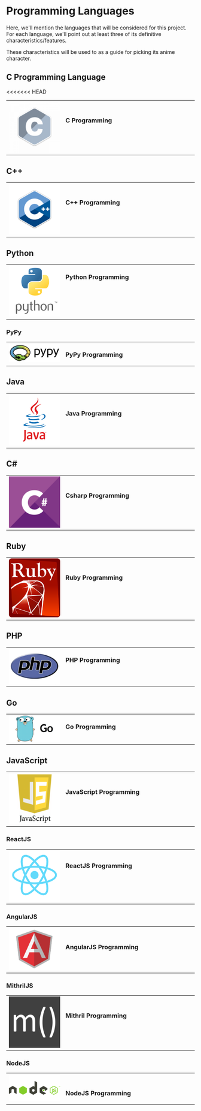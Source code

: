 # Programming Languages

Here, we'll mention the languages that will be considered for this project. For each language, we'll point out at least three of its definitive characteristics/features. 

These characteristics will be used to as a guide for picking its anime character.


## C Programming Language

<<<<<<< HEAD
<table width="100%">
    <tr>
        <td width="30%">
            <img src="images/c.png" />
        </td>
        <td width="70%" style="vertical-align:top;padding-top: 4%;">
            <h3>C Programming</h3>
        </td>
    </tr>
</table>

## C++

<table width="100%">
    <tr>
        <td width="30%">
            <img src="images/cplusplus.png" />
        </td>
        <td width="70%" style="vertical-align:top;padding-top: 4%;">
            <h3>C++ Programming</h3>
        </td>
    </tr>
</table>

## Python

<table width="100%">
    <tr>
        <td width="30%">
            <img src="images/python.png" />
        </td>
        <td width="70%" style="vertical-align:top;padding-top: 0%;">
            <h3>Python Programming</h3>
        </td>
    </tr>
</table>

### PyPy

<table width="100%">
    <tr>
        <td width="30%">
            <img src="images/pypy.png" />
        </td>
        <td width="70%" style="vertical-align:top;padding-top: 0%;">
            <h3>PyPy Programming</h3>
        </td>
    </tr>
</table>

## Java

<table width="100%">
    <tr>
        <td width="30%">
            <img src="images/java.png" />
        </td>
        <td width="70%" style="vertical-align:top;padding-top: 4%;">
            <h3>Java Programming</h3>
        </td>
    </tr>
</table>

## C#

<table width="100%">
    <tr>
        <td width="30%">
            <img src="images/csharp.png" />
        </td>
        <td width="70%" style="vertical-align:top;padding-top: 4%;">
            <h3>Csharp Programming</h3>
        </td>
    </tr>
</table>

## Ruby

<table width="100%">
    <tr>
        <td width="30%">
            <img src="images/ruby.png" />
        </td>
        <td width="70%" style="vertical-align:top;padding-top: 4%;">
            <h3>Ruby Programming</h3>
        </td>
    </tr>
</table>

## PHP

<table width="100%">
    <tr>
        <td width="30%">
            <img src="images/php.png" />
        </td>
        <td width="70%" style="vertical-align:top;padding-top: 0%;">
            <h3>PHP Programming</h3>
        </td>
    </tr>
</table>

## Go

<table width="100%">
    <tr>
        <td width="30%">
            <img src="images/go.png" />
        </td>
        <td width="70%" style="vertical-align:top;padding-top: 0%;">
            <h3>Go Programming</h3>
        </td>
    </tr>
</table>

## JavaScript

<table width="100%">
    <tr>
        <td width="30%">
            <img src="images/javascript.png" />
        </td>
        <td width="70%" style="vertical-align:top;padding-top: 4%;">
            <h3>JavaScript Programming</h3>
        </td>
    </tr>
</table>

### ReactJS

<table width="100%">
    <tr>
        <td width="30%">
            <img src="images/reactjs.png" />
        </td>
        <td width="70%" style="vertical-align:top;padding-top: 2%;">
            <h3>ReactJS Programming</h3>
        </td>
    </tr>
</table>

### AngularJS

<table width="100%">
    <tr>
        <td width="30%">
            <img src="images/angularjs.png" />
        </td>
        <td width="70%" style="vertical-align:top;padding-top: 4%;">
            <h3>AngularJS Programming</h3>
        </td>
    </tr>
</table>

### MithrilJS

<table width="100%">
    <tr>
        <td width="30%">
            <img src="images/mithril.png" />
        </td>
        <td width="70%" style="vertical-align:top;padding-top: 4%;">
            <h3>Mithril Programming</h3>
        </td>
    </tr>
</table>

### NodeJS

<table width="100%">
    <tr>
        <td width="30%">
            <img src="images/nodejs.png" />
        </td>
        <td width="70%" style="vertical-align:top;padding-top: 4%;">
            <h3>NodeJS Programming</h3>
        </td>
    </tr>
</table>